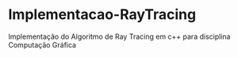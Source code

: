 # Implementacao-RayTracing
Implementação do Algoritmo de Ray Tracing em c++ para disciplina Computação Gráfica
